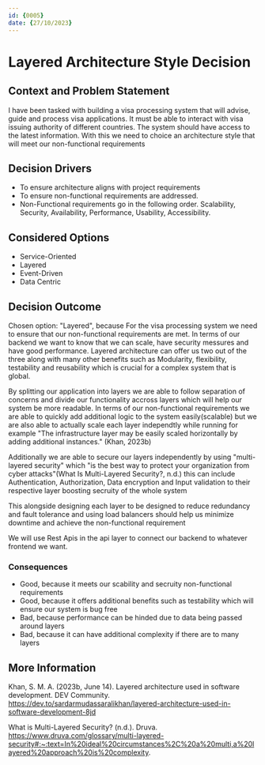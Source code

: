 ```yaml
---
id: {0005}
date: {27/10/2023}
---
```

# Layered Architecture Style Decision

## Context and Problem Statement

I have been tasked with building a visa processing system that will advise, guide and process visa applications. It must be able to interact with visa issuing authority of different countries. The system should have access to the latest information. With this we need to choice an architecture style that will meet our non-functional requirements

## Decision Drivers

* To ensure architecture aligns with project requirements
* To ensure non-functional requirements are addressed.
* Non-Functional requirements go in the following order. Scalability, Security, Availability, Performance, Usability, Accessibility.

## Considered Options

* Service-Oriented
* Layered
* Event-Driven
* Data Centric

## Decision Outcome

Chosen option: "Layered", because
For the visa processing system we need to ensure that our non-functional requirements are met. In terms of our backend we want to know that we can scale, have security messures and have good performance. Layered architecture can offer us two out of the three along with many other benefits such as Modularity, flexibility, testability and reusability which is crucial for a complex system that is global.

By splitting our application into layers we are able to follow separation of concerns and divide our functionality accross layers which will help our system be more readable. In terms of our non-functional requirements we are able to quickly add additional logic to the system easily(scalable) but we are also able to actually scale each layer independtly while running for example "The infrastructure layer may be easily scaled horizontally by adding additional instances." (Khan, 2023b)

Additionally we are able to secure our layers independently by using "multi-layered security" which "is the best way to protect your organization from cyber attacks"(What Is Multi-Layered Security?, n.d.)  this can include Authentication, Authorization, Data encryption and Input validation to their respective layer boosting secruity of the whole system

This alongside designing each layer to be designed to reduce redundancy and fault tolerance and using load balancers should help us minimize downtime and achieve the non-functional requirement

We will use Rest Apis in the api layer to connect our backend to whatever frontend we want.

### Consequences

* Good, because it meets our scability and secruity non-functional requirements
* Good, because it offers additional benefits such as testability which will ensure our system is bug free
* Bad, because performance can be hinded due to data being passed around layers
* Bad, because it can have additional complexity if there are to many layers

## More Information

Khan, S. M. A. (2023b, June 14). Layered architecture used in software development. DEV Community. https://dev.to/sardarmudassaralikhan/layered-architecture-used-in-software-development-8jd

What is Multi-Layered Security? (n.d.). Druva. https://www.druva.com/glossary/multi-layered-security#:~:text=In%20ideal%20circumstances%2C%20a%20multi,a%20layered%20approach%20is%20complexity.